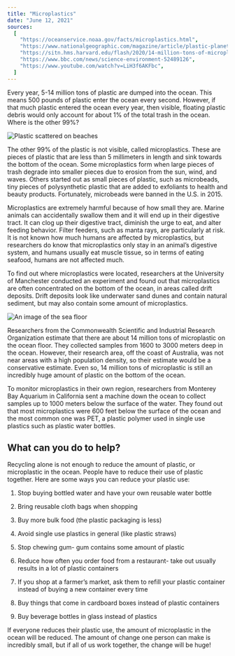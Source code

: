 ```yaml
---
title: "Microplastics"
date: "June 12, 2021"
sources:
  [
    "https://oceanservice.noaa.gov/facts/microplastics.html",
    "https://www.nationalgeographic.com/magazine/article/plastic-planet-health-pollution-waste-microplastics",
    "https://sitn.hms.harvard.edu/flash/2020/14-million-tons-of-microplastic-are-on-the-ocean-floor/",
    "https://www.bbc.com/news/science-environment-52489126",
    "https://www.youtube.com/watch?v=LiH3f6AKFbc",
  ]
---
```


Every year, 5-14 million tons of plastic are dumped into the ocean. This means 500 pounds of plastic enter the ocean every second. However, if that much plastic entered the ocean every year, then visible, floating plastic debris would only account for about 1% of the total trash in the ocean. Where is the other 99%?

![Plastic scattered on beaches](https://static.scientificamerican.com/sciam/cache/file/4C684073-3412-4B2F-90B3F05312124851_source.jpg)

The other 99% of the plastic is not visible, called microplastics. These are pieces of plastic that are less than 5 millimeters in length and sink towards the bottom of the ocean. Some microplastics form when large pieces of trash degrade into smaller pieces due to erosion from the sun, wind, and waves. Others started out as small pieces of plastic, such as microbeads, tiny pieces of polysynthetic plastic that are added to exfoliants to health and beauty products. Fortunately, microbeads were banned in the U.S. in 2015.

Microplastics are extremely harmful because of how small they are. Marine animals can accidentally swallow them and it will end up in their digestive tract. It can clog up their digestive tract, diminish the urge to eat, and alter feeding behavior. Filter feeders, such as manta rays, are particularly at risk. It is not known how much humans are affected by microplastics, but researchers do know that microplastics only stay in an animal’s digestive system, and humans usually eat muscle tissue, so in terms of eating seafood, humans are not affected much.

To find out where microplastics were located, researchers at the University of Manchester conducted an experiment and found out that microplastics are often concentrated on the bottom of the ocean, in areas called drift deposits. Drift deposits look like underwater sand dunes and contain natural sediment, but may also contain some amount of microplastics.

![An image of the sea floor](https://cosmosmagazine.com/wp-content/uploads/2020/04/200501-Seafloor.jpg)

Researchers from the Commonwealth Scientific and Industrial Research Organization estimate that there are about 14 million tons of microplastic on the ocean floor. They collected samples from 1600 to 3000 meters deep in the ocean. However, their research area, off the coast of Australia, was not near areas with a high population density, so their estimate would be a conservative estimate. Even so, 14 million tons of microplastic is still an incredibly huge amount of plastic on the bottom of the ocean.

To monitor microplastics in their own region, researchers from Monterey Bay Aquarium in California sent a machine down the ocean to collect samples up to 1000 meters below the surface of the water. They found out that most microplastics were 600 feet below the surface of the ocean and the most common one was PET, a plastic polymer used in single use plastics such as plastic water bottles.

## What can you do to help?

Recycling alone is not enough to reduce the amount of plastic, or microplastic in the ocean. People have to reduce their use of plastic together. Here are some ways you can reduce your plastic use:

1. Stop buying bottled water and have your own reusable water bottle

2. Bring reusable cloth bags when shopping

3. Buy more bulk food (the plastic packaging is less)

4. Avoid single use plastics in general (like plastic straws)

5. Stop chewing gum- gum contains some amount of plastic

6. Reduce how often you order food from a restaurant- take out usually results in a lot of plastic containers

7. If you shop at a farmer’s market, ask them to refill your plastic container instead of buying a new container every time

8. Buy things that come in cardboard boxes instead of plastic containers

9. Buy beverage bottles in glass instead of plastics

If everyone reduces their plastic use, the amount of microplastic in the ocean will be reduced. The amount of change one person can make is incredibly small, but if all of us work together, the change will be huge!

